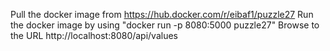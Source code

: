 Pull the docker image from https://hub.docker.com/r/eibaf1/puzzle27
Run the docker image by using "docker run -p 8080:5000 puzzle27"
Browse to the URL http://localhost:8080/api/values
